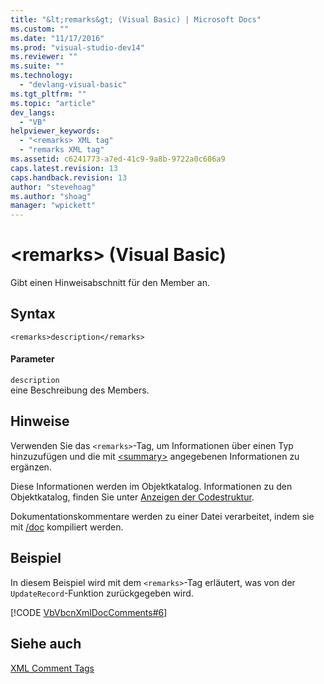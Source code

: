 ```yaml
---
title: "&lt;remarks&gt; (Visual Basic) | Microsoft Docs"
ms.custom: ""
ms.date: "11/17/2016"
ms.prod: "visual-studio-dev14"
ms.reviewer: ""
ms.suite: ""
ms.technology: 
  - "devlang-visual-basic"
ms.tgt_pltfrm: ""
ms.topic: "article"
dev_langs: 
  - "VB"
helpviewer_keywords: 
  - "<remarks> XML tag"
  - "remarks XML tag"
ms.assetid: c6241773-a7ed-41c9-9a8b-9722a0c606a9
caps.latest.revision: 13
caps.handback.revision: 13
author: "stevehoag"
ms.author: "shoag"
manager: "wpickett"
---
```

# &lt;remarks&gt; (Visual Basic)
Gibt einen Hinweisabschnitt für den Member an.  
  
## Syntax  
  
```  
<remarks>description</remarks>  
```  
  
#### Parameter  
 `description`  
 eine Beschreibung des Members.  
  
## Hinweise  
 Verwenden Sie das `<remarks>`\-Tag, um Informationen über einen Typ hinzuzufügen und die mit [\<summary\>](../../../visual-basic/language-reference/xmldoc/summary.md) angegebenen Informationen zu ergänzen.  
  
 Diese Informationen werden im Objektkatalog.  Informationen zu den Objektkatalog, finden Sie unter [Anzeigen der Codestruktur](/visual-studio/ide/viewing-the-structure-of-code).  
  
 Dokumentationskommentare werden zu einer Datei verarbeitet, indem sie mit [\/doc](../../../visual-basic/reference/command-line-compiler/doc.md) kompiliert werden.  
  
## Beispiel  
 In diesem Beispiel wird mit dem `<remarks>`\-Tag erläutert, was von der `UpdateRecord`\-Funktion zurückgegeben wird.  
  
 [!CODE [VbVbcnXmlDocComments#6](../CodeSnippet/VS_Snippets_VBCSharp/VbVbcnXmlDocComments#6)]  
  
## Siehe auch  
 [XML Comment Tags](../../../visual-basic/language-reference/xmldoc/recommended-xml-tags-for-documentation-comments.md)